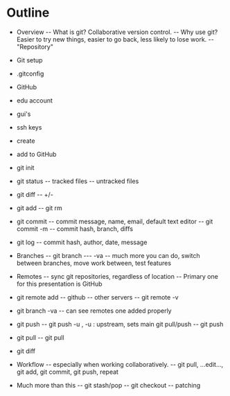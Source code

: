 # Outline

- Overview
-- What is git? Collaborative version control.
-- Why use git? Easier to try new things, easier to go back, less likely to lose work.
-- "Repository"

- Git setup
 - .gitconfig
 - GitHub
  - edu account
  - gui's
 - ssh keys
  - create
  - add to GitHub

- git init

- git status
-- tracked files
-- untracked files

- git diff
-- +/-

- git add
-- git rm

- git commit
-- commit message, name, email, default text editor
-- git commit -m
-- commit hash, branch, diffs

- git log
-- commit hash, author, date, message

- Branches
-- git branch
--- -va
-- much more you can do, switch between branches, move work between, test features

- Remotes
-- sync git repositories, regardless of location
-- Primary one for this presentation is GitHub

- git remote add <name> <source>
-- github
-- other servers
-- git remote -v

- git branch -va
-- can see remotes one added properly

- git push
-- git push -u <remote> <branch>, -u : upstream, sets main git pull/push
-- git push <remote> <branch>

- git pull
-- git pull <remote> <branch>

- git diff

- Workflow
-- especially when working collaboratively.
-- git pull, ...edit..., git add, git commit, git push, repeat

- Much more than this
-- git stash/pop
-- git checkout
-- patching
